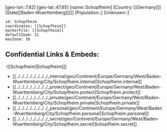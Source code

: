 ﻿---
location: [47.65,7.82]
mapzoom: [7,12] 
mapmarker: city 
type: City
tags:
- geo/City


SpocWebEntityId: 34065
isDeleted: false
confidential: public

---
[geo-lon::7.82]
[geo-lat::47.65]
[name::Schopfheim]
[Country::[[Germany]]]
[State[[Baden-Wuerttemberg]]]]]
[Population::]
[Unknown::]


```leaflet
id: Schopfheim
coordinates: [[Schopfheim]]
markerFile: [[Schopfheim]]
defaultZoom: 11 
maxZoom: 18
```


## Confidential Links & Embeds: 
-[[Schopfheim|Schopfheim]]] 
- [[../../../../../../../../_internal/geo/Continent/Europe/Germany/West/Baden-Wuerttemberg/City/Schopfheim.internal|Schopfheim.internal]] 
- [[../../../../../../../../_protect/geo/Continent/Europe/Germany/West/Baden-Wuerttemberg/City/Schopfheim.protect|Schopfheim.protect]] 
- [[../../../../../../../../_private/geo/Continent/Europe/Germany/West/Baden-Wuerttemberg/City/Schopfheim.private|Schopfheim.private]] 
- [[../../../../../../../../_personal/geo/Continent/Europe/Germany/West/Baden-Wuerttemberg/City/Schopfheim.personal|Schopfheim.personal]] 
- [[../../../../../../../../_secret/geo/Continent/Europe/Germany/West/Baden-Wuerttemberg/City/Schopfheim.secret|Schopfheim.secret]] 
